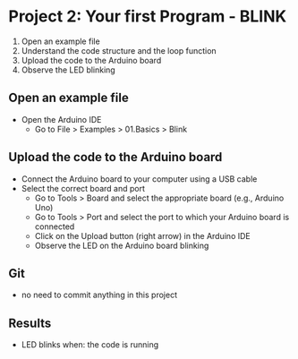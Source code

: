 # Project 2: Your first Program - BLINK

1. Open an example file
2. Understand the code structure and the loop function
3. Upload the code to the Arduino board
4. Observe the LED blinking

## Open an example file
 - Open the Arduino IDE
    - Go to File > Examples > 01.Basics > Blink
    
## Upload the code to the Arduino board
 - Connect the Arduino board to your computer using a USB cable
 - Select the correct board and port
    - Go to Tools > Board and select the appropriate board (e.g., Arduino Uno)
    - Go to Tools > Port and select the port to which your Arduino board is connected
    - Click on the Upload button (right arrow) in the Arduino IDE
    - Observe the LED on the Arduino board blinking
    
## Git
 - no need to commit anything in this project

## Results
- LED blinks when: the code is running
